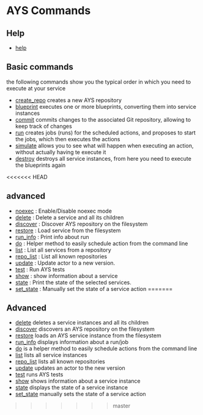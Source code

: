 # AYS Commands

## Help

- [help](help.md)

## Basic commands

the following commands show you the typical order in which you need to execute at your service
- [create_repo](create_repo.md) creates a new AYS repository
- [blueprint](blueprint.md) executes one or more blueprints, converting them into service instances
- [commit](commit.md) commits changes to the associated Git repository, allowing to keep track of changes
- [run](run.md) creates jobs (runs) for the scheduled actions, and proposes to start the jobs, which then executes the actions
- [simulate](simulate.md) allows you to see what will happen when executing an action, without actually having te execute it
- [destroy](destroy.md) destroys all service instances, from here you need to execute the blueprints again

<<<<<<< HEAD
## advanced
- [noexec](noexec.md) : Enable/Disable noexec mode
- [delete](delete.md) : Delete a service and all its children
- [discover](discover.md) : Discover AYS repository on the filesystem
- [restore](restore.md)  : Load service from the filesystem
- [run_info](run_info.md) : Print info about run
- [do](do.md) : Helper method to easily schedule action from the command line
- [list](list.md) : List all services from a repository
- [repo_list](repo_list.md) : List all known repositories
- [update](update.md) : Update actor to a new version.
- [test](test.md) : Run AYS tests
- [show](show.md) : show information about a service
- [state](state.md) : Print the state of the selected services.
- [set_state](set_state.md) : Manually set the state of a service action
=======
## Advanced

- [delete](delete.md) deletes a service instances and all its children
- [discover](discover.md) discovers an AYS repository on the filesystem
- [restore](restore.md) loads an AYS service instance from the filesystem
- [run_info](run_info.md) displays information about a run/job
- [do](do.md) is a helper method to easily schedule actions from the command line
- [list](list.md) lists all service instances
- [repo_list](repo_list.md) lists all known repositories
- [update](update.md) updates an actor to the new version
- [test](test.md) runs AYS tests
- [show](show.md) shows information about a service instance
- [state](state.md) displays the state of a service instance
- [set_state](set_state.md) manually sets the state of a service action
>>>>>>> master
